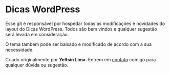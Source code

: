 # Dicas WordPress #

Esse git é responsável por hospedar todas as modificações e novidades do layout do Dicas WordPress. Todos são bem vindos e qualquer sugestão será levada em consideração.

O tema também pode ser baixado e modificado de acordo com a sua necessidade.

Criado originalmente por **Yeltsin Lima**. Entrem em [contato](http://www.dicaswp.com.br/contato/ "Contato") comigo para qualquer dúvida ou sugestão.
